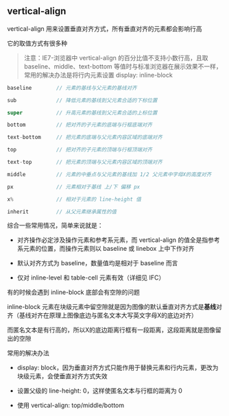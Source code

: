 ## vertical-align

vertical-align 用来设置垂直对齐方式，所有垂直对齐的元素都会影响行高

它的取值方式有很多种

> 注意：IE7-浏览器中 vertical-align 的百分比值不支持小数行高，且取 baseline、middle、text-bottom 等值时与标准浏览器在展示效果不一样，常用的解决办法是将行内元素设置 display: inline-block 

```js
baseline        // 元素的基线与父元素的基线对齐

sub             // 降低元素的基线到父元素合适的下标位置

super           // 升高元素的基线到父元素合适的上标位置

bottom          // 把对齐的子元素的底端与行框底端对齐

text-bottom     // 把元素的底端与父元素内容区域的底端对齐

top             // 把对齐的子元素的顶端与行框顶端对齐

text-top        // 把元素的顶端与父元素内容区域的顶端对齐

middle          // 元素的中垂点与父元素的基线加 1/2 父元素中字母X的高度对齐

px              // 元素相对于基线 上/下 偏移 px

x%              // 相对于元素的 line-height 值

inherit         // 从父元素继承属性的值
```

综合一些常用情况，简单来说就是：

* 对齐操作必定涉及操作元素和参考系元素，而 vertical-align 的值全是指参考系元素的位置，而操作元素则以 baseline 或 linebox 上中下作对齐

* 默认对齐方式为 baseline，数量值均是相对于 baseline 而言

* 仅对 inline-level 和 table-cell 元素有效（详细见 IFC）

有的时候会遇到 inline-block 底部会有空隙的问题

inline-block 元素在块级元素中留空隙就是因为图像的默认垂直对齐方式是**基线**对齐（基线对齐在原理上图像底边与匿名文本大写英文字母X的底边对齐）

而匿名文本是有行高的，所以X的底边距离行框有一段距离，这段距离就是图像留出的空隙

常用的解决办法

* display: block，因为垂直对齐方式只能作用于替换元素和行内元素，更改为块级元素，会使垂直对齐方式失效

* 设置父级的 line-height: 0，这样使匿名文本与行框的距离为 0

* 使用 vertical-align: top/middle/bottom
```
